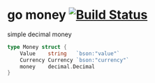 # go money [![Build Status](https://travis-ci.com/exfly/money.svg?branch=master)](https://travis-ci.com/exfly/money)

simple decimal money

```go
type Money struct {
	Value    string   `bson:"value"`
	Currency Currency `bson:"currency"`
	money    decimal.Decimal
}
```